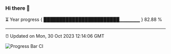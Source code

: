 ### Hi there 👋

⏳ Year progress { ████████████████████████▁▁▁▁▁▁ } 82.88 %

---

⏰ Updated on Mon, 30 Oct 2023 12:14:06 GMT

![Progress Bar CI](https://github.com/Shyam-Makwana/GitHub-Actions-Demo/workflows/Progress%20Bar%20CI/badge.svg)
